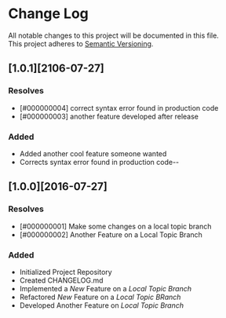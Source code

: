 # Change Log  
All notable changes to this project will be documented in this file.  
This project adheres to [Semantic Versioning](http://semver.org/).  

## [1.0.1][2106-07-27]
### Resolves
- [#000000004] correct syntax error found in production code  
- [#000000003] another feature developed after release  

### Added
- Added another cool feature someone wanted  
- Corrects syntax error found in production code--


## [1.0.0][2016-07-27]
### Resolves
- [#000000001] Make some changes on a local topic branch  
- [#000000002] Another Feature on a Local Topic Branch  


### Added  
- Initialized Project Repository  
- Created CHANGELOG.md  
- Implemented a _New_ Feature on a *Local _Topic Branch_*  
- Refactored _New_ Feature on a *Local _Topic BRanch_*  
- Developed Another Feature on *Local _Topic Branch_*

